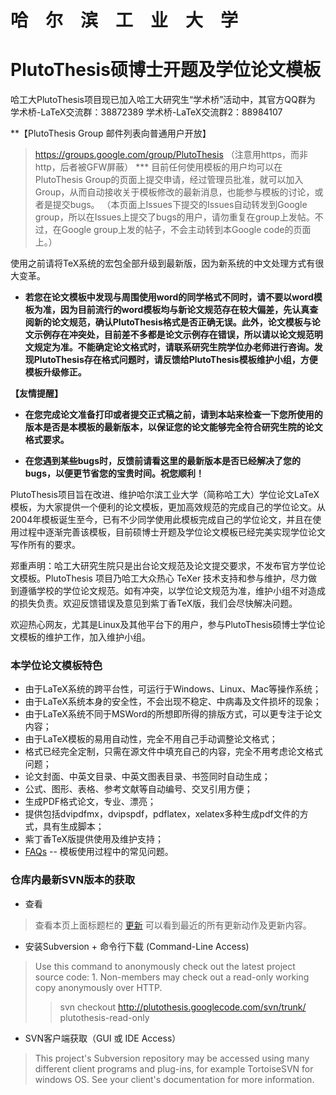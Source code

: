 # 哈　尔　滨　工　业　大　学 #
# PlutoThesis硕博士开题及学位论文模板 #

哈工大PlutoThesis项目现已加入哈工大研究生“学术桥”活动中，其官方QQ群为
学术桥-LaTeX交流群：38872389
学术桥-LaTeX交流群2：88984107

**【PlutoThesis Group 邮件列表向普通用户开放】
> https://groups.google.com/group/PlutoThesis  （注意用https，而非http，后者被GFW屏蔽）
  *** 目前任何使用模板的用户均可以在PlutoThesis Group的页面上提交申请，经过管理员批准，就可以加入Group，从而自动接收关于模板修改的最新消息，也能参与模板的讨论，或者是提交bugs。 （本页面上Issues下提交的Issues自动转发到Google group，所以在Issues上提交了bugs的用户，请勿重复在group上发帖。不过，在Google group上发的帖子，不会主动转到本Google code的页面上。）

使用之前请将TeX系统的宏包全部升级到最新版，因为新系统的中文处理方式有很大变革。

  * **若您在论文模板中发现与周围使用word的同学格式不同时，请不要以word模板为准，因为目前流行的word模板均与新论文规范存在较大偏差，先认真查阅新的论文规范，确认PlutoThesis格式是否正确无误。此外，论文模板与论文示例存在冲突处，目前差不多都是论文示例存在错误，所以请以论文规范明文规定为准。不能确定论文格式时，请联系研究生院学位办老师进行咨询。发现PlutoThesis存在格式问题时，请反馈给PlutoThesis模板维护小组，方便模板升级修正。**


**【友情提醒】**

  * **在您完成论文准备打印或者提交正式稿之前，请到本站来检查一下您所使用的版本是否是本模板的最新版本，以保证您的论文能够完全符合研究生院的论文格式要求。**

  * **在您遇到某些bugs时，反馈前请看这里的最新版本是否已经解决了您的bugs，以便更节省您的宝贵时间。祝您顺利！**


PlutoThesis项目旨在改进、维护哈尔滨工业大学（简称哈工大）学位论文LaTeX模板，为大家提供一个便利的论文模板，更加高效规范的完成自己的学位论文。从2004年模板诞生至今，已有不少同学使用此模板完成自己的学位论文，并且在使用过程中逐渐完善该模板，目前硕博士开题及学位论文模板已经完美实现学位论文写作所有的要求。

郑重声明：哈工大研究生院只是出台论文规范及论文提交要求，不发布官方学位论文模板。PlutoThesis 项目乃哈工大众热心 TeXer 技术支持和参与维护，尽力做到遵循学校的学位论文规范。如有冲突，以学位论文规范为准，维护小组不对造成的损失负责。欢迎反馈错误及意见到紫丁香TeX版，我们会尽快解决问题。


欢迎热心网友，尤其是Linux及其他平台下的用户，参与PlutoThesis硕博士学位论文模板的维护工作，加入维护小组。

### 本学位论文模板特色 ###

  * 由于LaTeX系统的跨平台性，可运行于Windows、Linux、Mac等操作系统；
  * 由于LaTeX系统本身的安全性，不会出现不稳定、中病毒及文件损坏的现象；
  * 由于LaTeX系统不同于MSWord的所想即所得的排版方式，可以更专注于论文内容；
  * 由于LaTeX模板的易用自动性，完全不用自己手动调整论文格式；
  * 格式已经完全定制，只需在源文件中填充自己的内容，完全不用考虑论文格式问题；
  * 论文封面、中英文目录、中英文图表目录、书签同时自动生成；
  * 公式、图形、表格、参考文献等自动编号、交叉引用方便；
  * 生成PDF格式论文，专业、漂亮；
  * 提供包括dvipdfmx，dvipspdf，pdflatex，xelatex多种生成pdf文件的方式，具有生成脚本；
  * 紫丁香TeX版提供使用及维护支持；
  * [FAQs](FAQs.md) -- 模板使用过程中的常见问题。


### 仓库内最新SVN版本的获取 ###

  * 查看

> 查看本页上面标题栏的 [更新](http://code.google.com/p/plutothesis/updates/list) 可以看到最近的所有更新动作及更新内容。


  * 安装Subversion + 命令行下载 (Command-Line Access)

> Use this command to anonymously check out the latest project source code:
    1. Non-members may check out a read-only working copy anonymously over HTTP.
> > svn checkout http://plutothesis.googlecode.com/svn/trunk/ plutothesis-read-only

  * SVN客户端获取（GUI 或 IDE Access）


> This project's Subversion repository may be accessed using many different client programs and plug-ins, for example TortoiseSVN for windows OS. See your client's documentation for more information.